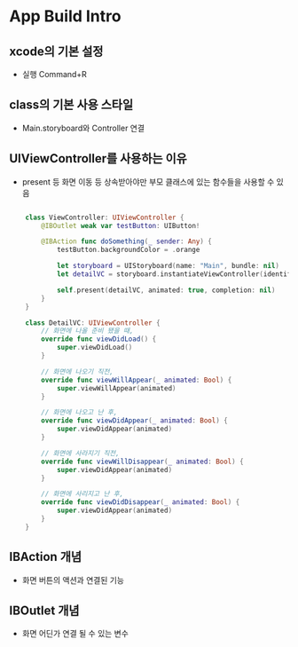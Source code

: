 # App Build Intro

## xcode의 기본 설정

- 실행 Command+R

## class의 기본 사용 스타일

- Main.storyboard와 Controller 연결

## UIViewController를 사용하는 이유

- present 등 화면 이동 등 상속받아야만 부모 클래스에 있는 함수들을 사용할 수 있음

```swift

    class ViewController: UIViewController {
        @IBOutlet weak var testButton: UIButton!

        @IBAction func doSomething(_ sender: Any) {
            testButton.backgroundColor = .orange

            let storyboard = UIStoryboard(name: "Main", bundle: nil)
            let detailVC = storyboard.instantiateViewController(identifier: "DetailVC") as DetailVC

            self.present(detailVC, animated: true, completion: nil)
        }
    }

    class DetailVC: UIViewController {
        // 화면에 나올 준비 됐을 때,
        override func viewDidLoad() {
            super.viewDidLoad()
        }

        // 화면에 나오기 직전,
        override func viewWillAppear(_ animated: Bool) {
            super.viewWillAppear(animated)
        }

        // 화면에 나오고 난 후,
        override func viewDidAppear(_ animated: Bool) {
            super.viewDidAppear(animated)
        }

        // 화면에 사라지기 직전,
        override func viewWillDisappear(_ animated: Bool) {
            super.viewDidAppear(animated)
        }

        // 화면에 사리지고 난 후,
        override func viewDidDisappear(_ animated: Bool) {
            super.viewDidAppear(animated)
        }
    }
```

## IBAction 개념

- 화면 버튼의 액션과 연결된 기능

## IBOutlet 개념

- 화면 어딘가 연결 될 수 있는 변수
